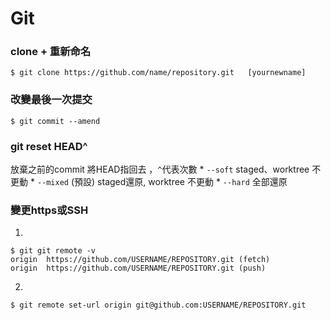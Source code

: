 # Git
### clone + 重新命名
```git
$ git clone https://github.com/name/repository.git   [yournewname]
```
### 改變最後一次提交
```git
$ git commit --amend
```
### git reset HEAD^ 
放棄之前的commit 將HEAD指回去 ，`^`代表次數
    * `--soft` staged、worktree 不更動
    * `--mixed` (預設) staged還原, worktree 不更動 
    * `--hard` 全部還原
### 變更https或SSH
1. 
```git
$ git git remote -v
origin  https://github.com/USERNAME/REPOSITORY.git (fetch)
origin  https://github.com/USERNAME/REPOSITORY.git (push)
```
2. 
```git
$ git remote set-url origin git@github.com:USERNAME/REPOSITORY.git
```
